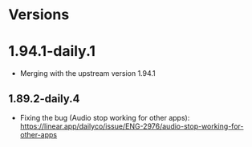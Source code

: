 # Versions

# 1.94.1-daily.1
- Merging with the upstream version 1.94.1

## 1.89.2-daily.4
- Fixing the bug (Audio stop working for other apps): https://linear.app/dailyco/issue/ENG-2976/audio-stop-working-for-other-apps 
